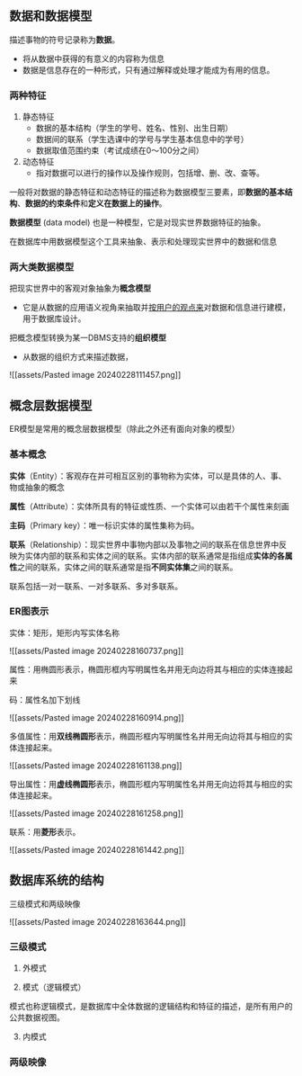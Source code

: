 ## 数据和数据模型

描述事物的符号记录称为**数据**。
- 将从数据中获得的有意义的内容称为信息
- 数据是信息存在的一种形式，只有通过解释或处理才能成为有用的信息。

### 两种特征

1. 静态特征
	- 数据的基本结构（学生的学号、姓名、性别、出生日期）
	- 数据间的联系（学生选课中的学号与学生基本信息中的学号）
	- 数据取值范围约束（考试成绩在0～100分之间）
2. 动态特征
	- 指对数据可以进行的操作以及操作规则，包括增、删、改、查等。

一般将对数据的静态特征和动态特征的描述称为数据模型三要素，即**数据的基本结构**、**数据的约束条件**和**定义在数据上的操作**。

**数据模型** (data model) 也是一种模型，它是对现实世界数据特征的抽象。

在数据库中用数据模型这个工具来抽象、表示和处理现实世界中的数据和信息

### 两大类数据模型

把现实世界中的客观对象抽象为**概念模型**
- 它是从数据的应用语义视角来抽取并<u>按用户的观点来</u>对数据和信息进行建模，用于数据库设计。

把概念模型转换为某一DBMS支持的**组织模型**
- 从数据的组织方式来描述数据，

![[assets/Pasted image 20240228111457.png]]

## 概念层数据模型

ER模型是常用的概念层数据模型（除此之外还有面向对象的模型）

### 基本概念

**实体**（Entity）：客观存在并可相互区别的事物称为实体，可以是具体的人、事、物或抽象的概念

**属性**（Attribute）：实体所具有的特征或性质、一个实体可以由若干个属性来刻画

**主码**（Primary key）：唯一标识实体的属性集称为码。

**联系**（Relationship）：现实世界中事物内部以及事物之间的联系在信息世界中反映为实体内部的联系和实体之间的联系。实体内部的联系通常是指组成**实体的各属性**之间的联系，实体之间的联系通常是指**不同实体集**之间的联系。

联系包括一对一联系、一对多联系、多对多联系。

### ER图表示

实体：矩形，矩形内写实体名称

![[assets/Pasted image 20240228160737.png]]

属性：用椭圆形表示，椭圆形框内写明属性名并用无向边将其与相应的实体连接起来

码：属性名加下划线

![[assets/Pasted image 20240228160914.png]]

多值属性：用**双线椭圆形**表示，椭圆形框内写明属性名并用无向边将其与相应的实体连接起来。

![[assets/Pasted image 20240228161138.png]]

导出属性：用**虚线椭圆形**表示，椭圆形框内写明属性名并用无向边将其与相应的实体连接起来。

![[assets/Pasted image 20240228161258.png]]

联系：用**菱形**表示。

![[assets/Pasted image 20240228161442.png]]

##  数据库系统的结构

三级模式和两级映像

![[assets/Pasted image 20240228163644.png]]

### 三级模式

1. 外模式



2. 模式（逻辑模式）

模式也称逻辑模式，是数据库中全体数据的逻辑结构和特征的描述，是所有用户的公共数据视图。




3. 内模式


### 两级映像

